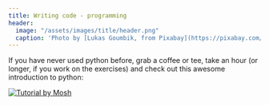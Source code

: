 ```yaml
---
title: Writing code - programming
header:
  image: "/assets/images/title/header.png"
  caption: 'Photo by [Lukas Goumbik, from Pixabay](https://pixabay.com/de/users/goumbik-3752482/?utm_source=link-attribution&utm_medium=referral&utm_campaign=image&utm_content=2055522){:target="_blank"}'
---
```

If you have never used python before, grab a coffee or tee, take an hour (or longer, if you work on the exercises) and check out this awesome introduction to python: 

[![Tutorial by Mosh](https://img.youtube.com/vi/kqtD5dpn9C8/0.jpg)](https://www.youtube.com/watch?v=kqtD5dpn9C8)

